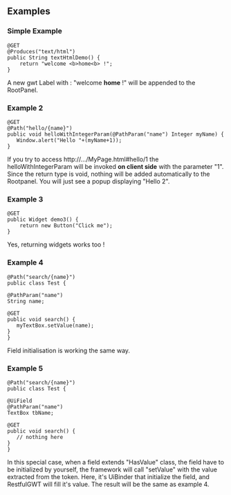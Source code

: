## Examples ##

### Simple Example ###
```
@GET
@Produces("text/html")
public String textHtmlDemo() {
	return "welcome <b>home<b> !";
}
```
A new gwt Label with : "welcome **home** !" will be appended to the RootPanel.

### Example 2 ###
```
@GET
@Path("hello/{name}")
public void helloWithIntegerParam(@PathParam("name") Integer myName) {
   Window.alert("Hello "+(myName+1));
}
```
If you try to access http://.../MyPage.html#hello/1 the helloWithIntegerParam will be invoked **on client side** with the parameter "1".
Since the return type is void, nothing will be added automatically to the Rootpanel. You will just see a popup displaying "Hello 2".

### Example 3 ###
```
@GET
public Widget demo3() {
	return new Button("Click me");
}
```
Yes, returning widgets works too !

### Example 4 ###
```
@Path("search/{name}")
public class Test {

@PathParam("name")
String name;

@GET
public void search() {
   myTextBox.setValue(name);
}
}
```
Field initialisation is working the same way.

### Example 5 ###
```
@Path("search/{name}")
public class Test {

@UiField
@PathParam("name")
TextBox tbName;

@GET
public void search() {
   // nothing here
}
}
```
In this special case, when a field extends "HasValue" class, the field have to be initialized by yourself, the framework will call "setValue" with the value extracted from the token. Here, it's UiBinder that initialize the field, and RestfulGWT will fill it's value. The result will be the same as example 4.